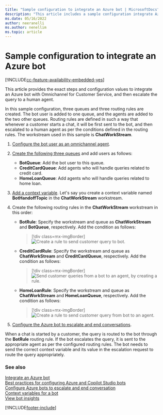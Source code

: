 ```yaml
---
title: "Sample configuration to integrate an Azure bot | MicrosoftDocs"
description: "This article includes a sample configuration integrate Azure bots with Omnichannel for Customer Service."
ms.date: 05/16/2022
author: neeranelli
ms.author: nenellim
ms.topic: article
---
```


# Sample configuration to integrate an Azure bot

[!INCLUDE[cc-feature-availability-embedded-yes](../../includes/cc-feature-availability-embedded-yes.md)]


This article provides the exact steps and configuration values to integrate an Azure bot with Omnichannel for Customer Service, and then escalate the query to a human agent. 

In this sample configuration, three queues and three routing rules are created. The bot user is added to one queue, and the agents are added to the two other queues. Routing rules are defined in such a way that whenever a customer starts a chat, it will be first sent to the bot, and then escalated to a human agent as per the conditions defined in the routing rules. The workstream used in this sample is **ChatWorkStream**.

1. [Configure the bot user as an omnichannel agent](../configure-bot.md#configure-the-bot-user-as-an-omnichannel-agent).

2. [Create the following three queues](set-up-queues-manage-activities-cases.md#create-a-queue) and add users as follows:
    - **BotQueue**: Add the bot user to this queue.
    - **CreditCardQueue**: Add agents who will handle queries related to credit card.
    - **HomeLoanQueue**: Add agents who will handle queries related to home loan.

3. [Add a context variable](manage-context-variables.md#add-context-variables). Let's say you create a context variable named **BotHandoffTopic** in the **ChatWorkStream** workstream.

4. Create the following routing rules in the **ChatWorkStream** workstream in this order:
    - **BotRule**: Specify the workstream and queue as **ChatWorkStream** and **BotQueue**, respectively. Add the condition as follows:
        > [!div class=mx-imgBorder]
        > ![Create a rule to send customer query to bot.](../media/bot-rule.png "Create a rule to send customer query to bot")
    - **CreditCardRule**: Specify the workstream and queue as **ChatWorkStream** and **CreditCardQueue**, respectively. Add the condition as follows:
        > [!div class=mx-imgBorder]
        > ![Send customer queries from a bot to an agent, by creating a rule.](../media/credit-card-rule.png "Send customer queries from a bot to an agent, by creating a rule.")
    - **HomeLoanRule**: Specify the workstream and queue as **ChatWorkStream** and **HomeLoanQueue**, respectively. Add the condition as follows:
        > [!div class=mx-imgBorder]
        > ![Create a rule to send customer query from bot to an agent.](../media/home-loan-rule.png "Create a rule to send a customer query from a bot to an agent")
5. [Configure the Azure bot to escalate and end conversations](../develop/bot-escalate-end-conversation.md).

When a chat is started by a customer, the query is routed to the bot through the **BotRule** routing rule. If the bot escalates the query, it is sent to the appropriate agent as per the configured routing rules. The bot needs to send the correct context variable and its value in the escalation request to route the query appropriately.

### See also

[Integrate an Azure bot ](../configure-bot.md)  
[Best practices for configuring Azure and Copilot Studio bots](../configure-azure-bot-best-practices.md)  
[Configure Azure bots to escalate and end conversation](../develop/bot-escalate-end-conversation.md)  
[Context variables for a bot](context-variables-for-bot.md)  
[View bot insights](../implement/omnichannel-insights-dashboard.md#botinsights)  

[!INCLUDE[footer-include](../../includes/footer-banner.md)]
